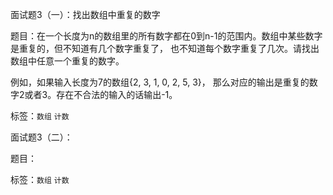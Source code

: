 面试题3（一）：找出数组中重复的数字

题目：在一个长度为n的数组里的所有数字都在0到n-1的范围内。数组中某些数字是重复的，但不知道有几个数字重复了，
也不知道每个数字重复了几次。请找出数组中任意一个重复的数字。

例如，如果输入长度为7的数组{2, 3, 1, 0, 2, 5, 3}，
那么对应的输出是重复的数字2或者3。存在不合法的输入的话输出-1。

标签：`数组` `计数`

面试题3（二）：

题目：

标签：`数组` `计数`